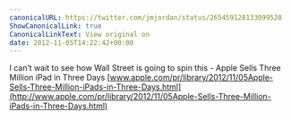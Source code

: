 ```yaml
---
canonicalURL: https://twitter.com/jmjordan/status/265459128133099520
ShowCanonicalLink: true
CanonicalLinkText: View original on
date: 2012-11-05T14:22:42+00:00
---
```

I can’t wait to see how Wall Street is going to spin this - Apple Sells Three Million iPad in Three Days [www.apple.com/pr/library/2012/11/05Apple-Sells-Three-Million-iPads-in-Three-Days.html](http://www.apple.com/pr/library/2012/11/05Apple-Sells-Three-Million-iPads-in-Three-Days.html)